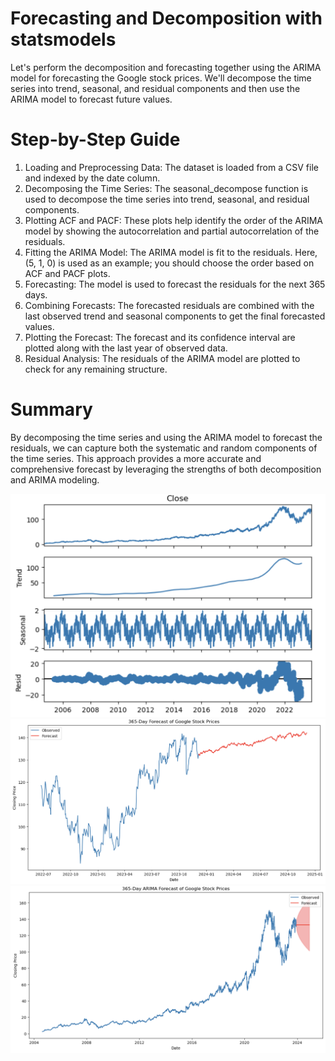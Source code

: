 # Forecasting and Decomposition with statsmodels

Let's perform the decomposition and forecasting together using the ARIMA model for forecasting the Google stock prices. We'll decompose the time series into trend, seasonal, and residual components and then use the ARIMA model to forecast future values.

# Step-by-Step Guide

1.  Loading and Preprocessing Data: The dataset is loaded from a CSV file and indexed by the date column.
2.  Decomposing the Time Series: The seasonal_decompose function is used to decompose the time series into trend, seasonal, and residual components.
3.  Plotting ACF and PACF: These plots help identify the order of the ARIMA model by showing the autocorrelation and partial autocorrelation of the residuals.
4.  Fitting the ARIMA Model: The ARIMA model is fit to the residuals. Here, (5, 1, 0) is used as an example; you should choose the order based on ACF and PACF plots.
5.  Forecasting: The model is used to forecast the residuals for the next 365 days.
6.  Combining Forecasts: The forecasted residuals are combined with the last observed trend and seasonal components to get the final forecasted values.
7.  Plotting the Forecast: The forecast and its confidence interval are plotted along with the last year of observed data.
8.  Residual Analysis: The residuals of the ARIMA model are plotted to check for any remaining structure.


# Summary

By decomposing the time series and using the ARIMA model to forecast the residuals, we can capture both the systematic and random components of the time series. This approach provides a more accurate and comprehensive forecast by leveraging the strengths of both decomposition and ARIMA modeling.


<img src="images/1.png" alt="My Image" width="700"/>
<img src="images/2.png" alt="My Image" width="700"/>
<img src="images/3.png" alt="My Image" width="700"/>
